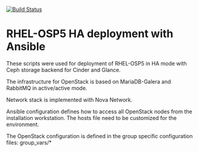 [![Build Status](https://travis-ci.org/csc/slimer.svg?branch=master)](https://travis-ci.org/csc/slimer)

RHEL-OSP5 HA deployment with Ansible
====================================

These scripts were used for deployment of RHEL-OSP5 in HA mode with Ceph storage backend for Cinder and Glance.

The infrastructure for OpenStack is based on MariaDB-Galera and RabbitMQ in active/active mode.

Network stack is implemented with Nova Network.

Ansible configuration defines how to access all OpenStack nodes from the installation workstation. The hosts file need to be customized for the environment.

The OpenStack configuration is defined in the group specific configuration files: group_vars/*

